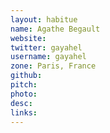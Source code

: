 ```yaml
---
layout: habitue
name: Agathe Begault
website:
twitter: gayahel
username: gayahel
zone: Paris, France
github:
pitch:
photo:
desc:
links:
---
```

